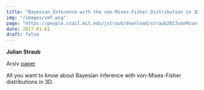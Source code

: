 ```yaml
---
title: "Bayesian Inference with the von-Mises-Fisher Distribution in 3D"
img: "/images/vmf.png"
page: "https://people.csail.mit.edu/jstraub/download/straub2017vonMisesFisherInference.pdf"
date: 2017-01-01
draft: false
---
```

**Julian Straub**

Arxiv
[paper](https://people.csail.mit.edu/jstraub/download/straub2017vonMisesFisherInference.pdf)

All you want to know about Bayesian inference with von-Mises-Fisher distributions in 3D.


